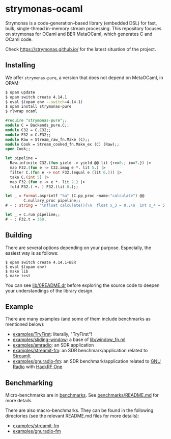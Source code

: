 # strymonas-ocaml
Strymonas is a code-generation–based library (embedded DSL) for fast, bulk, single-thread in-memory stream processing. This repository focuses on strymonas for OCaml and BER MetaOCaml, which generates C and OCaml code.

Check https://strymonas.github.io/ for the latest situation of the project.


## Installing

We offer `strymonas-pure`, a version that does not depend on MetaOCaml, in OPAM:

```bash
$ opam update
$ opam switch create 4.14.1
$ eval $(opam env --switch=4.14.1)
$ opam install strymonas-pure
$ rlwrap ocaml
```

```ocaml
#require "strymonas-pure";;
module C = Backends_pure.C;;
module C32 = C.C32;;
module F32 = C.F32;;
module Raw = Stream_raw_fn.Make (C);;
module Cook = Stream_cooked_fn.Make_ex (C) (Raw);;
open Cook;;

let pipeline =
  Raw.infinite C32.(fun yield -> yield @@ lit {re=0.; im=7.}) |>
  map F32.(fun e -> C32.imag e *. lit 5.) |>
  filter C.(fun e -> not F32.(equal e (lit 0.))) |>
  take C.(int 5) |>
  map F32.(fun e -> e *. lit 2.) |>
  fold F32.( +. ) F32.(lit 0.);;

let _ = Format.asprintf "%a" (C.pp_proc ~name:"calculate") @@
        C.nullary_proc pipeline;;
# - : string = "\nfloat calculate(){\n  float x_3 = 0.;\n  int x_4 = 5;\n  while (x_4 > 0)\n  {\n    x_4--;\n    x_3 = x_3 + 70.;\n  }\n  return x_3;\n}\n"

let _ = C.run pipeline;;
# - : F32.t = 350.
```

## Building
There are several options depending on your purpose. Especially, the easiest way is as follows:
```
$ opam switch create 4.14.1+BER
$ eval $(opam env)
$ make lib
$ make test
```

You can see [lib/0README.dr](lib/0README.dr) before exploring the source code to deepen your understandings of the library design.


## Example
There are many examples (and some of them include benchmarks as mentioned below):
- [examples/TryFirst](examples/TryFirst): literally, "TryFirst"!
- [examples/sliding-window](examples/sliding-window): a base of [lib/window_fn.ml](lib/window_fn.ml)
- [examples/amradio](examples/amradio): an SDR application
- [examples/streamit-fm](examples/streamit-fm): an SDR benchmark/application related to [StreamIt](https://groups.csail.mit.edu/cag/streamit/)
- [examples/gnuradio-fm](examples/gnuradio-fm): an SDR benchmark/application related to [GNU Radio](https://www.gnuradio.org/) with [HackRF One](https://greatscottgadgets.com/hackrf/one/)

## Benchmarking
Micro-benchmarks are in [benchmarks](benchmarks). See [benchmarks/README.md](benchmarks/README.md) for more details.

There are also macro-benchmarks. They can be found in the following directories (see the relevant README.md files for more details):
- [examples/streamit-fm](examples/streamit-fm)
- [examples/gnuradio-fm](examples/gnuradio-fm)
